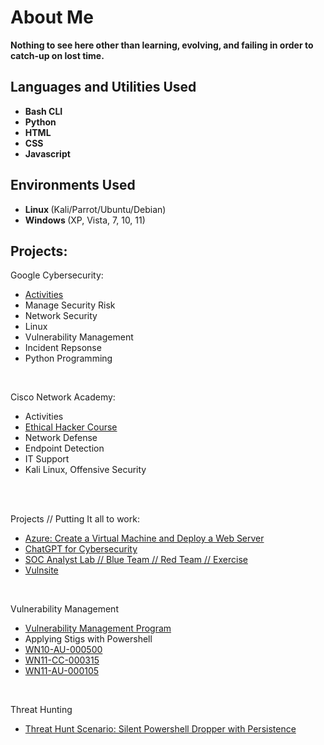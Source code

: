 <h1> About Me </h1>
 <b> Nothing to see here other than learning, evolving, and failing in order to catch-up on lost time.</b>
<br />


<h2>Languages and Utilities Used</h2>

- <b> Bash CLI </b> 
- <b> Python </b>
- <b> HTML </b>
- <b> CSS </b>
- <b> Javascript </b>
<h2><b> Environments Used </b></h2>

- <b> Linux </b> (Kali/Parrot/Ubuntu/Debian)
- <b> Windows </b> (XP, Vista, 7, 10, 11)

<h2> Projects: </h2>

<p align="left">

Google Cybersecurity: <br/>
<!-- <img src=""/> -->
- [Activities](https://github.com/charliecash310/Google-Cybsersecurity)
- Manage Security Risk
- Network Security
- Linux
- Vulnerability Management
- Incident Repsonse
- Python Programming
<br />

Cisco Network Academy:  <br/>
<!-- <img src=""/> -->
- Activities
- [Ethical Hacker Course](https://github.com/charliecash310/Cisco-Networking-Academy)
- Network Defense
- Endpoint Detection
- IT Support 
- Kali Linux, Offensive Security
<br />

<br />

Projects // Putting It all to work:
<!-- <img src=""/> -->
- [Azure: Create a Virtual Machine and Deploy a Web Server](https://github.com/charliecash310/Azure---VM---Webserver/blob/main/README.md)
- [ChatGPT for Cybersecurity](https://github.com/charliecash310/OpenAI-Cookbook)
- [SOC Analyst Lab // Blue Team // Red Team // Exercise](https://github.com/charliecash310/SOC-LAB-Blue-Team-Red-Team)
- [Vulnsite](https://github.com/charliecash310/vulnsite-demo)

<br />

Vulnerability Management
- [Vulnerability Management Program](https://github.com/charliecash310/Vulnerability-Management-Program-)
- Applying Stigs with Powershell
- [WN10-AU-000500](https://github.com/charliecash310/DISA-STIG-Applying-STIGs-with-PowerShell-win10-stig-WN10-AU-000500-lab)
- [WN11-CC-000315](https://github.com/charliecash310/DISA-STIG-Applying-STIGs-with-PowerShell-win11-stig-WN11-CC-000315-lab)
- [WN11-AU-000105](https://github.com/charliecash310/DISA-STIG-Applying-STIGs-with-PowerShell-win11-stig-WN11-AU-000105-lab)

<br />

Threat Hunting
- [Threat Hunt Scenario: Silent Powershell Dropper with Persistence](https://github.com/charliecash310/silent-dropper-lab)

<br />

</p>

<!--
 ```diff
- text in red
+ text in green
! text in orange
# text in gray
@@ text in purple (and bold)@@
```
--!>
